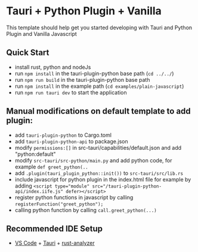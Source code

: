 # Tauri + Python Plugin + Vanilla

This template should help get you started developing with Tauri and Python Plugin 
and Vanilla Javascript

## Quick Start
- install rust, python and nodeJs
- run `npm install` in the tauri-plugin-python base path (`cd ../../`)
- run `npm run build` in the tauri-plugin-python base path
- run `npm install` in the example path (`cd examples/plain-javascript`)
- run `npm run tauri dev` to start the application

## Manual modifications on default template to add plugin:
- add `tauri-plugin-python` to Cargo.toml 
- add `tauri-plugin-python-api` to package.json
- modify `permissions:[]` in src-tauri/capabilities/default.json and add "python:default"  
- modify `src-tauri/src-python/main.py` and add python code, for example `def greet_python(..`
- add `.plugin(tauri_plugin_python::init())` to `src-tauri/src/lib.rs`
- include javascript for python plugin in the index.html file for example by adding `<script type="module" src="/tauri-plugin-python-api/index.iife.js" defer></script>`
- register python functions in javascript by calling `registerFunction("greet_python");`
- calling python function by calling `call.greet_python(...)`

## Recommended IDE Setup

- [VS Code](https://code.visualstudio.com/) + [Tauri](https://marketplace.visualstudio.com/items?itemName=tauri-apps.tauri-vscode) + [rust-analyzer](https://marketplace.visualstudio.com/items?itemName=rust-lang.rust-analyzer)
